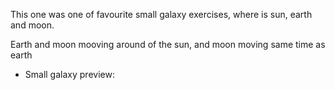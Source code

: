 This one was one of favourite small galaxy exercises, where is sun, earth and moon. 

Earth and moon mooving around of the sun, and moon moving same time as earth

- Small galaxy preview: 

